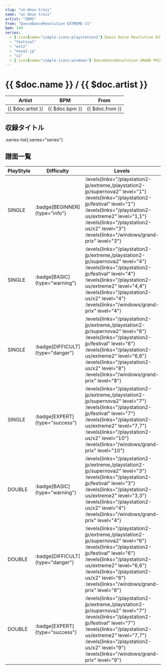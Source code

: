 ```yaml
---
slug: "un-deux-trois"
name: "un deux trois"
artist: "SDMS"
from: "DanceDanceRevolution EXTREME CS"
bpm: 140
series:
  - [:icon{name="simple-icons:playstation2"} Dance Dance Revolution EXTREME :icon{name="flag:jp-4x3"}](/playstation2-jp/extreme)
  - "festival"
  - "ext2"
  - "nova2-jp"
  - "x2"
  - [:icon{name="simple-icons:windows"} DanceDanceRevolution GRAND PRIX](/windows/grand-prix)
---
```


# {{ $doc.name }} / {{ $doc.artist }}

|Artist|BPM|From|
|------|---|----|
|{{ $doc.artist }}|{{ $doc.bpm }}|{{ $doc.from }}|

## 収録タイトル

:series-list{:series="series"}

## 譜面一覧

|PlayStyle|Difficulty|Levels|Notes|Movie|
|---------|----------|------|-----|-----|
|SINGLE| :badge[BEGINNER]{type="info"}| :levels{links="/playstation2-jp/extreme,/playstation2-jp/supernova2" level="1"} :levels{links="/playstation2-jp/festival" level="1"}  :levels{links="/playstation2-us/extreme2" level="1,1"} :levels{links="/playstation2-us/x2" level="3"}  :levels{links="/windows/grand-prix" level="3"}|102/0||
|SINGLE| :badge[BASIC]{type="warning"}| :levels{links="/playstation2-jp/extreme,/playstation2-jp/supernova2" level="4"} :levels{links="/playstation2-jp/festival" level="4"}  :levels{links="/playstation2-us/extreme2" level="4,4"} :levels{links="/playstation2-us/x2" level="4"}  :levels{links="/windows/grand-prix" level="4"}|121/25||
|SINGLE| :badge[DIFFICULT]{type="danger"}| :levels{links="/playstation2-jp/extreme,/playstation2-jp/supernova2" level="6"} :levels{links="/playstation2-jp/festival" level="6"}  :levels{links="/playstation2-us/extreme2" level="6,6"} :levels{links="/playstation2-us/x2" level="8"}  :levels{links="/windows/grand-prix" level="8"}|187/34||
|SINGLE| :badge[EXPERT]{type="success"}| :levels{links="/playstation2-jp/extreme,/playstation2-jp/supernova2" level="7"} :levels{links="/playstation2-jp/festival" level="7"}  :levels{links="/playstation2-us/extreme2" level="7,7"} :levels{links="/playstation2-us/x2" level="10"}  :levels{links="/windows/grand-prix" level="10"}|267/11||
|DOUBLE| :badge[BASIC]{type="warning"}| :levels{links="/playstation2-jp/extreme,/playstation2-jp/supernova2" level="3"} :levels{links="/playstation2-jp/festival" level="3"}  :levels{links="/playstation2-us/extreme2" level="3,3"} :levels{links="/playstation2-us/x2" level="4"}  :levels{links="/windows/grand-prix" level="4"}|113/4||
|DOUBLE| :badge[DIFFICULT]{type="danger"}| :levels{links="/playstation2-jp/extreme,/playstation2-jp/supernova2" level="6"} :levels{links="/playstation2-jp/festival" level="6"}  :levels{links="/playstation2-us/extreme2" level="6,6"} :levels{links="/playstation2-us/x2" level="6"}  :levels{links="/windows/grand-prix" level="6"}|160/13||
|DOUBLE| :badge[EXPERT]{type="success"}| :levels{links="/playstation2-jp/extreme,/playstation2-jp/supernova2" level="7"} :levels{links="/playstation2-jp/festival" level="7"}  :levels{links="/playstation2-us/extreme2" level="7,7"} :levels{links="/playstation2-us/x2" level="9"}  :levels{links="/windows/grand-prix" level="9"}|225/13||

